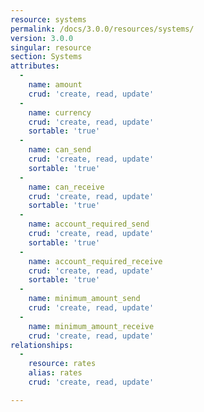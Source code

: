 ```yaml
---
resource: systems
permalink: /docs/3.0.0/resources/systems/
version: 3.0.0
singular: resource
section: Systems
attributes:
  -
    name: amount
    crud: 'create, read, update'
  -
    name: currency
    crud: 'create, read, update'
    sortable: 'true'
  -
    name: can_send
    crud: 'create, read, update'
    sortable: 'true'
  -
    name: can_receive
    crud: 'create, read, update'
    sortable: 'true'
  -
    name: account_required_send
    crud: 'create, read, update'
    sortable: 'true'
  -
    name: account_required_receive
    crud: 'create, read, update'
    sortable: 'true'
  -
    name: minimum_amount_send
    crud: 'create, read, update'
  -
    name: minimum_amount_receive
    crud: 'create, read, update'
relationships:
  -
    resource: rates
    alias: rates
    crud: 'create, read, update'

---
```

